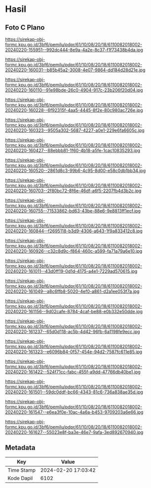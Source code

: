 # Hasil

## Foto C Plano

https://sirekap-obj-formc.kpu.go.id/3bf6/pemilu/pdpr/61/10/08/20/18/6110082018002-20240220-155951--992dc444-8e9a-4a2e-8c37-f1f73438b4da.jpg

https://sirekap-obj-formc.kpu.go.id/3bf6/pemilu/pdpr/61/10/08/20/18/6110082018002-20240220-160031--b85b45a2-3008-4e07-9864-dd184d28d21e.jpg

https://sirekap-obj-formc.kpu.go.id/3bf6/pemilu/pdpr/61/10/08/20/18/6110082018002-20240220-160110--91e98bde-26c0-4904-917c-23b206f20d04.jpg

https://sirekap-obj-formc.kpu.go.id/3bf6/pemilu/pdpr/61/10/08/20/18/6110082018002-20240220-160228--6f92315f-4aa5-4445-8f2e-80c980ac726e.jpg

https://sirekap-obj-formc.kpu.go.id/3bf6/pemilu/pdpr/61/10/08/20/18/6110082018002-20240220-160323--9505a302-5687-4227-a0e1-229e6fa6605c.jpg

https://sirekap-obj-formc.kpu.go.id/3bf6/pemilu/pdpr/61/10/08/20/18/6110082018002-20240220-160427--88ebbb81-1f60-4b18-a5fe-1cac10835293.jpg

https://sirekap-obj-formc.kpu.go.id/3bf6/pemilu/pdpr/61/10/08/20/18/6110082018002-20240220-160520--2861d8c3-99b6-4c95-8d00-e58c0db1bb34.jpg

https://sirekap-obj-formc.kpu.go.id/3bf6/pemilu/pdpr/61/10/08/20/18/6110082018002-20240220-160703--2f80bc72-8f6e-46df-a6f5-2207fb4d3b2c.jpg

https://sirekap-obj-formc.kpu.go.id/3bf6/pemilu/pdpr/61/10/08/20/18/6110082018002-20240220-160755--71533862-bd63-43be-88e6-9e8813ff1ecf.jpg

https://sirekap-obj-formc.kpu.go.id/3bf6/pemilu/pdpr/61/10/08/20/18/6110082018002-20240220-160844--f2695118-b3d9-4306-a643-1f9a833412c8.jpg

https://sirekap-obj-formc.kpu.go.id/3bf6/pemilu/pdpr/61/10/08/20/18/6110082018002-20240220-160926--c32c8d9c-f864-460c-a599-fa71a79a6e10.jpg

https://sirekap-obj-formc.kpu.go.id/3bf6/pemilu/pdpr/61/10/08/20/18/6110082018002-20240220-161011--43d0ff19-0d1d-4175-a4e1-7229ad570615.jpg

https://sirekap-obj-formc.kpu.go.id/3bf6/pemilu/pdpr/61/10/08/20/18/6110082018002-20240220-161049--a8c6ffb8-5020-4ef0-a861-d2a1ee053f7a.jpg

https://sirekap-obj-formc.kpu.go.id/3bf6/pemilu/pdpr/61/10/08/20/18/6110082018002-20240220-161156--9d02cafe-8784-4caf-be88-e0b332e50dde.jpg

https://sirekap-obj-formc.kpu.go.id/3bf6/pemilu/pdpr/61/10/08/20/18/6110082018002-20240220-161237--65d0d118-ac5b-4d42-96fb-6a1198fe9ecc.jpg

https://sirekap-obj-formc.kpu.go.id/3bf6/pemilu/pdpr/61/10/08/20/18/6110082018002-20240220-161323--e6096b84-0f57-454e-94d2-7587fc611e85.jpg

https://sirekap-obj-formc.kpu.go.id/3bf6/pemilu/pdpr/61/10/08/20/18/6110082018002-20240220-161422--524f71cc-fabc-455f-a9dd-47766db40be1.jpg

https://sirekap-obj-formc.kpu.go.id/3bf6/pemilu/pdpr/61/10/08/20/18/6110082018002-20240220-161501--59dc0ddf-bc66-4343-81c6-736a838ae35d.jpg

https://sirekap-obj-formc.kpu.go.id/3bf6/pemilu/pdpr/61/10/08/20/18/6110082018002-20240220-161547--e6ea3f0e-10ac-4a6a-b453-9709203a6e66.jpg

https://sirekap-obj-formc.kpu.go.id/3bf6/pemilu/pdpr/61/10/08/20/18/6110082018002-20240220-161627--55023e8f-ba3e-46e7-9afa-3ed892670940.jpg


## Metadata

| Key        | Value               |
| ---------- | ------------------- |
| Time Stamp | 2024-02-20 17:03:42 |
| Kode Dapil | 6102                |



